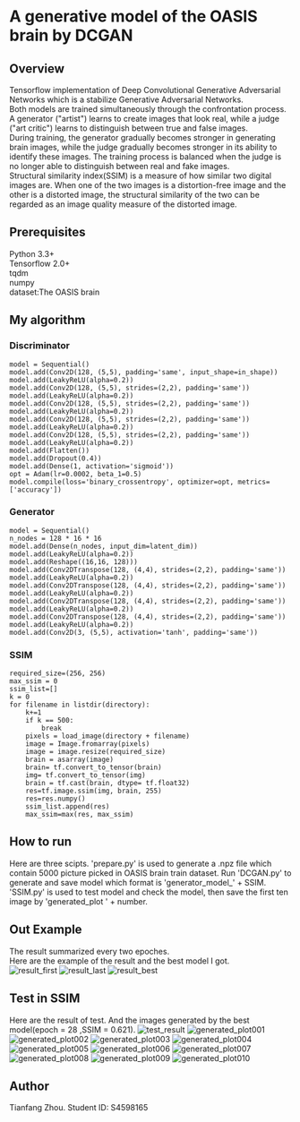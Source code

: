 # A generative model of the OASIS brain by DCGAN


## Overview
Tensorflow implementation of Deep Convolutional Generative Adversarial Networks 
which is a stabilize Generative Adversarial Networks.   
Both models are trained simultaneously through the confrontation process. 
A generator ("artist") learns to create images that look real, while a judge ("art critic") 
learns to distinguish between true and false images.  
During training, the generator gradually becomes stronger in generating brain images, 
while the judge gradually becomes stronger in its ability to identify these images. 
The training process is balanced when the judge is no longer able to distinguish between real and fake images.  
Structural similarity index(SSIM) is a measure of how similar two digital images are. 
When one of the two images is a distortion-free image and the other is a distorted image, 
the structural similarity of the two can be regarded as an image quality measure of the distorted image.

## Prerequisites
Python 3.3+  
Tensorflow 2.0+  
tqdm  
numpy  
dataset:The OASIS brain  

## My algorithm

### Discriminator
```
model = Sequential()  
model.add(Conv2D(128, (5,5), padding='same', input_shape=in_shape))  
model.add(LeakyReLU(alpha=0.2))  
model.add(Conv2D(128, (5,5), strides=(2,2), padding='same'))  
model.add(LeakyReLU(alpha=0.2))  
model.add(Conv2D(128, (5,5), strides=(2,2), padding='same'))  
model.add(LeakyReLU(alpha=0.2))  
model.add(Conv2D(128, (5,5), strides=(2,2), padding='same'))  
model.add(LeakyReLU(alpha=0.2))  
model.add(Conv2D(128, (5,5), strides=(2,2), padding='same'))  
model.add(LeakyReLU(alpha=0.2))  
model.add(Flatten())  
model.add(Dropout(0.4))  
model.add(Dense(1, activation='sigmoid'))  
opt = Adam(lr=0.0002, beta_1=0.5)  
model.compile(loss='binary_crossentropy', optimizer=opt, metrics=['accuracy'])  
```

### Generator
```
model = Sequential()  
n_nodes = 128 * 16 * 16  
model.add(Dense(n_nodes, input_dim=latent_dim))  
model.add(LeakyReLU(alpha=0.2))  
model.add(Reshape((16,16, 128)))  
model.add(Conv2DTranspose(128, (4,4), strides=(2,2), padding='same'))  
model.add(LeakyReLU(alpha=0.2))  
model.add(Conv2DTranspose(128, (4,4), strides=(2,2), padding='same'))  
model.add(LeakyReLU(alpha=0.2))  
model.add(Conv2DTranspose(128, (4,4), strides=(2,2), padding='same'))  
model.add(LeakyReLU(alpha=0.2))  
model.add(Conv2DTranspose(128, (4,4), strides=(2,2), padding='same'))  
model.add(LeakyReLU(alpha=0.2))  
model.add(Conv2D(3, (5,5), activation='tanh', padding='same'))  
```

### SSIM
```
required_size=(256, 256)  
max_ssim = 0  
ssim_list=[]  
k = 0  
for filename in listdir(directory):  
	k+=1  
	if k == 500:  
		break  
	pixels = load_image(directory + filename)  
	image = Image.fromarray(pixels)  
	image = image.resize(required_size)  
	brain = asarray(image)  
	brain= tf.convert_to_tensor(brain)  
	img= tf.convert_to_tensor(img)  
	brain = tf.cast(brain, dtype= tf.float32)  
	res=tf.image.ssim(img, brain, 255)  
	res=res.numpy()  
	ssim_list.append(res)  
	max_ssim=max(res, max_ssim)  
```

## How to run
Here are three scipts. 
'prepare.py' is used to generate a .npz file which contain 5000
picture picked in OASIS brain train dataset.
Run 'DCGAN.py' to generate and save model which format is 'generator_model_'  + SSIM.
'SSIM.py' is used to test model and check the model, then save the first ten image 
by 'generated_plot ' + number.

## Out Example
The result summarized every two epoches.    
Here are the example of the result and the best model 
I got.  
![result_first](result/result_first.png)
![result_last](result/result_last.png)
![result_best](result/result_best.png)


## Test in SSIM
Here are the result of test. And the images generated by 
the best model(epoch = 28 ,SSIM = 0.621).
![test_result](test_result.png)
![generated_plot001](generated_plot/generated_plot001.png)
![generated_plot002](generated_plot/generated_plot002.png)
![generated_plot003](generated_plot/generated_plot003.png)
![generated_plot004](generated_plot/generated_plot004.png)
![generated_plot005](generated_plot/generated_plot005.png)
![generated_plot006](generated_plot/generated_plot006.png)
![generated_plot007](generated_plot/generated_plot007.png)
![generated_plot008](generated_plot/generated_plot008.png)
![generated_plot009](generated_plot/generated_plot009.png)
![generated_plot010](generated_plot/generated_plot010.png)

## Author
Tianfang Zhou. Student ID: S4598165